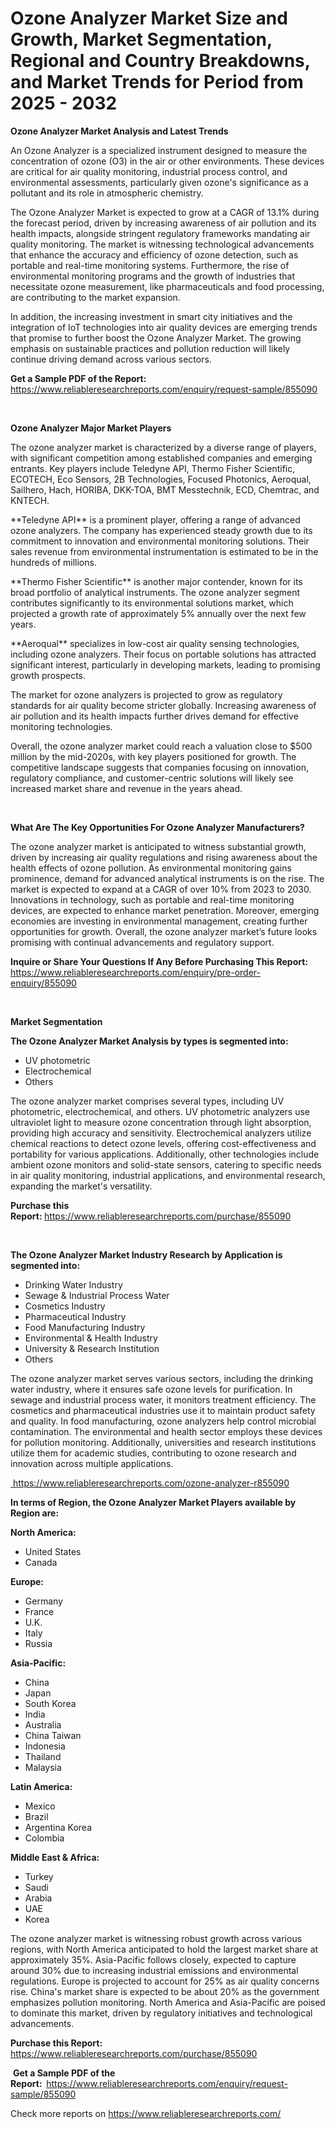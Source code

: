 <p><h1>Ozone Analyzer Market Size and Growth, Market Segmentation, Regional and Country Breakdowns, and Market Trends for Period from 2025 -  2032</h1></p><p><strong>Ozone Analyzer Market Analysis and Latest Trends</strong></p>
<p><p>An Ozone Analyzer is a specialized instrument designed to measure the concentration of ozone (O3) in the air or other environments. These devices are critical for air quality monitoring, industrial process control, and environmental assessments, particularly given ozone's significance as a pollutant and its role in atmospheric chemistry. </p><p>The Ozone Analyzer Market is expected to grow at a CAGR of 13.1% during the forecast period, driven by increasing awareness of air pollution and its health impacts, alongside stringent regulatory frameworks mandating air quality monitoring. The market is witnessing technological advancements that enhance the accuracy and efficiency of ozone detection, such as portable and real-time monitoring systems. Furthermore, the rise of environmental monitoring programs and the growth of industries that necessitate ozone measurement, like pharmaceuticals and food processing, are contributing to the market expansion. </p><p>In addition, the increasing investment in smart city initiatives and the integration of IoT technologies into air quality devices are emerging trends that promise to further boost the Ozone Analyzer Market. The growing emphasis on sustainable practices and pollution reduction will likely continue driving demand across various sectors.</p></p>
<p><strong>Get a Sample PDF of the Report:&nbsp;</strong> <a href="https://www.reliableresearchreports.com/enquiry/request-sample/855090?utm_campaign=3557&utm_medium=2&utm_source=Github&utm_content=ia&utm_term=08042025&utm_id=ozone-analyzer">https://www.reliableresearchreports.com/enquiry/request-sample/855090</a></p>
<p>&nbsp;</p>
<p><strong>Ozone Analyzer Major Market Players</strong></p>
<p><p>The ozone analyzer market is characterized by a diverse range of players, with significant competition among established companies and emerging entrants. Key players include Teledyne API, Thermo Fisher Scientific, ECOTECH, Eco Sensors, 2B Technologies, Focused Photonics, Aeroqual, Sailhero, Hach, HORIBA, DKK-TOA, BMT Messtechnik, ECD, Chemtrac, and KNTECH.</p><p>**Teledyne API** is a prominent player, offering a range of advanced ozone analyzers. The company has experienced steady growth due to its commitment to innovation and environmental monitoring solutions. Their sales revenue from environmental instrumentation is estimated to be in the hundreds of millions.</p><p>**Thermo Fisher Scientific** is another major contender, known for its broad portfolio of analytical instruments. The ozone analyzer segment contributes significantly to its environmental solutions market, which projected a growth rate of approximately 5% annually over the next few years.</p><p>**Aeroqual** specializes in low-cost air quality sensing technologies, including ozone analyzers. Their focus on portable solutions has attracted significant interest, particularly in developing markets, leading to promising growth prospects.</p><p>The market for ozone analyzers is projected to grow as regulatory standards for air quality become stricter globally. Increasing awareness of air pollution and its health impacts further drives demand for effective monitoring technologies.</p><p>Overall, the ozone analyzer market could reach a valuation close to $500 million by the mid-2020s, with key players positioned for growth. The competitive landscape suggests that companies focusing on innovation, regulatory compliance, and customer-centric solutions will likely see increased market share and revenue in the years ahead.</p></p>
<p>&nbsp;</p>
<p><strong>What Are The Key Opportunities For Ozone Analyzer Manufacturers?</strong></p>
<p><p>The ozone analyzer market is anticipated to witness substantial growth, driven by increasing air quality regulations and rising awareness about the health effects of ozone pollution. As environmental monitoring gains prominence, demand for advanced analytical instruments is on the rise. The market is expected to expand at a CAGR of over 10% from 2023 to 2030. Innovations in technology, such as portable and real-time monitoring devices, are expected to enhance market penetration. Moreover, emerging economies are investing in environmental management, creating further opportunities for growth. Overall, the ozone analyzer market’s future looks promising with continual advancements and regulatory support.</p></p>
<p><strong>Inquire or Share Your Questions If Any Before Purchasing This Report:</strong> <a href="https://www.reliableresearchreports.com/enquiry/pre-order-enquiry/855090?utm_campaign=3557&utm_medium=2&utm_source=Github&utm_content=ia&utm_term=08042025&utm_id=ozone-analyzer">https://www.reliableresearchreports.com/enquiry/pre-order-enquiry/855090</a></p>
<p>&nbsp;</p>
<p><strong>Market Segmentation</strong></p>
<p><strong>The Ozone Analyzer Market Analysis by types is segmented into:</strong></p>
<p><ul><li>UV photometric</li><li>Electrochemical</li><li>Others</li></ul></p>
<p><p>The ozone analyzer market comprises several types, including UV photometric, electrochemical, and others. UV photometric analyzers use ultraviolet light to measure ozone concentration through light absorption, providing high accuracy and sensitivity. Electrochemical analyzers utilize chemical reactions to detect ozone levels, offering cost-effectiveness and portability for various applications. Additionally, other technologies include ambient ozone monitors and solid-state sensors, catering to specific needs in air quality monitoring, industrial applications, and environmental research, expanding the market's versatility.</p></p>
<p><strong>Purchase this Report:&nbsp;</strong><a href="https://www.reliableresearchreports.com/purchase/855090?utm_campaign=3557&utm_medium=2&utm_source=Github&utm_content=ia&utm_term=08042025&utm_id=ozone-analyzer">https://www.reliableresearchreports.com/purchase/855090</a></p>
<p>&nbsp;</p>
<p><strong>The Ozone Analyzer Market Industry Research by Application is segmented into:</strong></p>
<p><ul><li>Drinking Water Industry</li><li>Sewage & Industrial Process Water</li><li>Cosmetics Industry</li><li>Pharmaceutical Industry</li><li>Food Manufacturing Industry</li><li>Environmental & Health Industry</li><li>University & Research Institution</li><li>Others</li></ul></p>
<p><p>The ozone analyzer market serves various sectors, including the drinking water industry, where it ensures safe ozone levels for purification. In sewage and industrial process water, it monitors treatment efficiency. The cosmetics and pharmaceutical industries use it to maintain product safety and quality. In food manufacturing, ozone analyzers help control microbial contamination. The environmental and health sector employs these devices for pollution monitoring. Additionally, universities and research institutions utilize them for academic studies, contributing to ozone research and innovation across multiple applications.</p></p>
<p><a href="https://www.reliableresearchreports.com/ozone-analyzer-r855090?utm_campaign=3557&utm_medium=2&utm_source=Github&utm_content=ia&utm_term=08042025&utm_id=ozone-analyzer">&nbsp;https://www.reliableresearchreports.com/ozone-analyzer-r855090</a></p>
<p><strong>In terms of Region, the Ozone Analyzer Market Players available by Region are:</strong></p>
<p>
    <p> <strong> North America: </strong>
        <ul>
            <li>United States</li>
            <li>Canada</li>
        </ul>
        </p> 
    <p> <strong> Europe: </strong>
        <ul>
            <li>Germany</li>
            <li>France</li>
            <li>U.K.</li>
            <li>Italy</li>
            <li>Russia</li>
        </ul>
        </p> 
    <p> <strong> Asia-Pacific: </strong>
        <ul>
            <li>China</li>
            <li>Japan</li>
            <li>South Korea</li>
            <li>India</li>
            <li>Australia</li>
            <li>China Taiwan</li>
            <li>Indonesia</li>
            <li>Thailand</li>
            <li>Malaysia</li>
        </ul>
        </p> 
    <p> <strong> Latin America: </strong>
        <ul>
            <li>Mexico</li>
            <li>Brazil</li>
            <li>Argentina Korea</li>
            <li>Colombia</li>
        </ul>
        </p> 
    <p> <strong> Middle East & Africa: </strong>
        <ul>
            <li>Turkey</li>
            <li>Saudi</li>
            <li>Arabia</li>
            <li>UAE</li>
            <li>Korea</li>
        </ul>
    </p>
    </p>
<p><p>The ozone analyzer market is witnessing robust growth across various regions, with North America anticipated to hold the largest market share at approximately 35%. Asia-Pacific follows closely, expected to capture around 30% due to increasing industrial emissions and environmental regulations. Europe is projected to account for 25% as air quality concerns rise. China's market share is expected to be about 20% as the government emphasizes pollution monitoring. North America and Asia-Pacific are poised to dominate this market, driven by regulatory initiatives and technological advancements.</p></p>
<p><strong>Purchase this Report: </strong><a href="https://www.reliableresearchreports.com/purchase/855090?utm_campaign=3557&utm_medium=2&utm_source=Github&utm_content=ia&utm_term=08042025&utm_id=ozone-analyzer">https://www.reliableresearchreports.com/purchase/855090</a></p>
<p>&nbsp;<strong>Get a Sample PDF of the Report:&nbsp;&nbsp;</strong><a href="https://www.reliableresearchreports.com/enquiry/request-sample/855090?utm_campaign=3557&utm_medium=2&utm_source=Github&utm_content=ia&utm_term=08042025&utm_id=ozone-analyzer">https://www.reliableresearchreports.com/enquiry/request-sample/855090</a></p>
<p><strong></strong></p>
<p>Check more reports on <a href="https://www.reliableresearchreports.com/?utm_campaign=3557&utm_medium=2&utm_source=Github&utm_content=ia&utm_term=08042025&utm_id=ozone-analyzer">https://www.reliableresearchreports.com/</a></p>